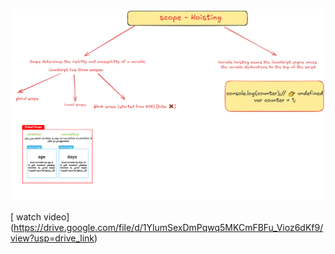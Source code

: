 ![image alt](https://github.com/ahmedgouda5/GDSC-Zag-25/blob/fe12f49c32387be666e92a386d24efbdff830111/Hoisting%20and%20scope.png)

[ watch video] (https://drive.google.com/file/d/1YlumSexDmPqwq5MKCmFBFu_Vioz6dKf9/view?usp=drive_link)
